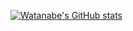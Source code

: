 
[![Watanabe's GitHub stats](https://github-readme-stats.vercel.app/api?username=watanabe-tsubasa&count_private=true&show_icons=true&theme=dracula)](https://github.com/watanabe-tsubasa/github-readme-stats)

